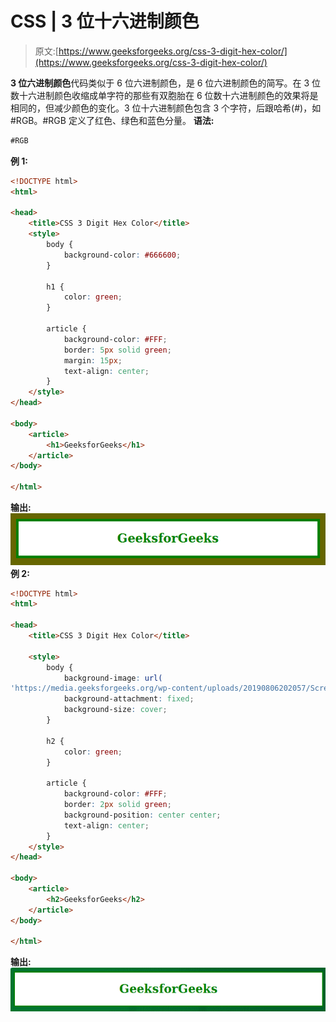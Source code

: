 # CSS | 3 位十六进制颜色

> 原文:[https://www.geeksforgeeks.org/css-3-digit-hex-color/](https://www.geeksforgeeks.org/css-3-digit-hex-color/)

**3 位六进制颜色**代码类似于 6 位六进制颜色，是 6 位六进制颜色的简写。在 3 位数十六进制颜色收缩成单字符的那些有双胞胎在 6 位数十六进制颜色的效果将是相同的，但减少颜色的变化。3 位十六进制颜色包含 3 个字符，后跟哈希(#)，如#RGB。#RGB 定义了红色、绿色和蓝色分量。
**语法:**

```html
#RGB

```

**例 1:**

```html
<!DOCTYPE html>
<html>

<head>
    <title>CSS 3 Digit Hex Color</title>
    <style>
        body {
            background-color: #666600;
        }

        h1 {
            color: green;
        }

        article {
            background-color: #FFF;
            border: 5px solid green;
            margin: 15px;
            text-align: center;
        }
    </style>
</head>

<body>
    <article>
        <h1>GeeksforGeeks</h1>
    </article>
</body>

</html>
```

**输出:**
![](img/436f1face8fa2c7be9316ff91f5b8b66.png)
**例 2:**

```html
<!DOCTYPE html>
<html>

<head>
    <title>CSS 3 Digit Hex Color</title>

    <style>
        body {
            background-image: url(
'https://media.geeksforgeeks.org/wp-content/uploads/20190806202057/Screenshot-from-2019-08-02-10-51-372.png');
            background-attachment: fixed;
            background-size: cover;
        }

        h2 {
            color: green;
        }

        article {
            background-color: #FFF;
            border: 2px solid green;
            background-position: center center;
            text-align: center;
        }
    </style>
</head>

<body>
    <article>
        <h2>GeeksforGeeks</h2>
    </article>
</body>

</html>
```

**输出:**
![](img/205a26b2d58ec79b547952df1b878b6c.png)